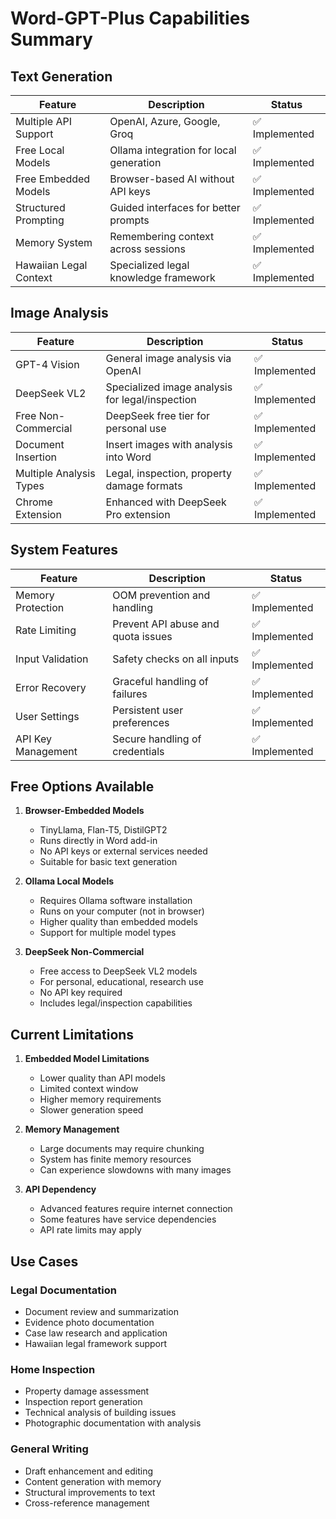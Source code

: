 # Word-GPT-Plus Capabilities Summary

## Text Generation

| Feature | Description | Status |
|---------|-------------|--------|
| Multiple API Support | OpenAI, Azure, Google, Groq | ✅ Implemented |
| Free Local Models | Ollama integration for local generation | ✅ Implemented |
| Free Embedded Models | Browser-based AI without API keys | ✅ Implemented |
| Structured Prompting | Guided interfaces for better prompts | ✅ Implemented |
| Memory System | Remembering context across sessions | ✅ Implemented |
| Hawaiian Legal Context | Specialized legal knowledge framework | ✅ Implemented |

## Image Analysis

| Feature | Description | Status |
|---------|-------------|--------|
| GPT-4 Vision | General image analysis via OpenAI | ✅ Implemented |
| DeepSeek VL2 | Specialized image analysis for legal/inspection | ✅ Implemented |
| Free Non-Commercial | DeepSeek free tier for personal use | ✅ Implemented |
| Document Insertion | Insert images with analysis into Word | ✅ Implemented |
| Multiple Analysis Types | Legal, inspection, property damage formats | ✅ Implemented |
| Chrome Extension | Enhanced with DeepSeek Pro extension | ✅ Implemented |

## System Features

| Feature | Description | Status |
|---------|-------------|--------|
| Memory Protection | OOM prevention and handling | ✅ Implemented |
| Rate Limiting | Prevent API abuse and quota issues | ✅ Implemented |
| Input Validation | Safety checks on all inputs | ✅ Implemented |
| Error Recovery | Graceful handling of failures | ✅ Implemented |
| User Settings | Persistent user preferences | ✅ Implemented |
| API Key Management | Secure handling of credentials | ✅ Implemented |

## Free Options Available

1. **Browser-Embedded Models**
   - TinyLlama, Flan-T5, DistilGPT2
   - Runs directly in Word add-in
   - No API keys or external services needed
   - Suitable for basic text generation

2. **Ollama Local Models**
   - Requires Ollama software installation
   - Runs on your computer (not in browser)
   - Higher quality than embedded models
   - Support for multiple model types

3. **DeepSeek Non-Commercial**
   - Free access to DeepSeek VL2 models
   - For personal, educational, research use
   - No API key required
   - Includes legal/inspection capabilities

## Current Limitations

1. **Embedded Model Limitations**
   - Lower quality than API models
   - Limited context window
   - Higher memory requirements
   - Slower generation speed

2. **Memory Management**
   - Large documents may require chunking
   - System has finite memory resources
   - Can experience slowdowns with many images

3. **API Dependency**
   - Advanced features require internet connection
   - Some features have service dependencies
   - API rate limits may apply

## Use Cases

### Legal Documentation
- Document review and summarization
- Evidence photo documentation
- Case law research and application
- Hawaiian legal framework support

### Home Inspection
- Property damage assessment
- Inspection report generation
- Technical analysis of building issues
- Photographic documentation with analysis

### General Writing
- Draft enhancement and editing
- Content generation with memory
- Structural improvements to text
- Cross-reference management
